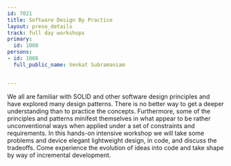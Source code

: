 ---
id: 7021
title: Software Design By Practice
layout: preso_details
track: full day workshops
primary:
  id: 1008
persons:
- id: 1008
  full_public_name: Venkat Subramaniam

---
We all are familiar with SOLID and other software design principles and have explored many design patterns. There is no better way to get a deeper understanding than to practice the concepts. Furthermore, some of the principles and patterns minifest themselves in what appear to be rather unconventional ways when applied under a set of constraints and requirements. In this hands-on intensive workshop we will take some problems and device elegant lightweight design, in code, and discuss the tradeoffs. Come experience the evolution of ideas into code and take shape by way of incremental development.